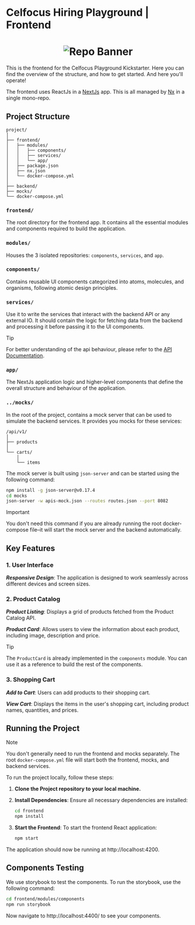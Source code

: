 # Celfocus Hiring Playground | Frontend

# <div align= "center"><img src="../images/banner-frontend.png" alt="Repo Banner"></div>

This is the frontend for the Celfocus Playground Kickstarter. Here you can find the overview of the structure, and how to get started. And here you'll operate!

The frontend uses ReactJs in a [NextJs](https://nextjs.org) app. This is all managed by [Nx](https://nx.dev) in a single mono-repo.

## Project Structure

```
project/
│
├── frontend/
│   ├── modules/
│   │   ├── components/
│   │   ├── services/
│   │   └── app/
│   ├── package.json
│   ├── nx.json
│   └── docker-compose.yml
│
├── backend/
├── mocks/
└── docker-compose.yml
```

### `frontend/`

The root directory for the frontend app. It contains all the essential modules and components required to build the application.

### `modules/`

Houses the 3 isolated repositories: `components`, `services`, and `app`.

### `components/`

Contains reusable UI components categorized into atoms, molecules, and organisms, following atomic design principles.

### `services/`

Use it to write the services that interact with the backend API or any external IO. It should contain the logic for fetching data from the backend and processing it before passing it to the UI components.

> [!TIP]
> For better understanding of the api behaviour, please refer to the [API Documentation](../backend/src/main/resources/Shopping_Cart_API.yml).

### `app/`

The NextJs application logic and higher-level components that define the overall structure and behaviour of the application.

### `../mocks/`

In the root of the project, contains a mock server that can be used to simulate the backend services. It provides you mocks for these services:

```
/api/v1/
│
├── products
│
└── carts/
    │
    └── items
```

The mock server is built using `json-server` and can be started using the following command:

```bash
npm install -g json-server@v0.17.4
cd mocks
json-server -w apis-mock.json --routes routes.json --port 8082
```

> [!IMPORTANT]
> You don't need this command if you are already running the root docker-compose file–it will start the mock server and the backend automatically.

## Key Features

### 1. User Interface

**_Responsive Design_**: The application is designed to work seamlessly across different devices and screen sizes.

### 2. Product Catalog

**_Product Listing_**: Displays a grid of products fetched from the Product Catalog API.

**_Product Card_**: Allows users to view the information about each product, including image, description and price.

> [!TIP]
> The `ProductCard` is already implemented in the `components` module. You can use it as a reference to build the rest of the components.

### 3. Shopping Cart

**_Add to Cart_**: Users can add products to their shopping cart.

**_View Cart_**: Displays the items in the user's shopping cart, including product names, quantities, and prices.

## Running the Project

> [!NOTE]  
> You don't generally need to run the frontend and mocks separately. The root `docker-compose.yml` file will start both the frontend, mocks, and backend services.

To run the project locally, follow these steps:

1.  **Clone the Project repository to your local machine.**

2.  **Install Dependencies**: Ensure all necessary dependencies are installed:

    ```bash
    cd frontend
    npm install
    ```

3.  **Start the Frontend**: To start the frontend React application:
    ```bash
    npm start
    ```

The application should now be running at http://localhost:4200.

## Components Testing

We use storybook to test the components. To run the storybook, use the following command:

```bash
cd frontend/modules/components
npm run storybook
```

Now navigate to http://localhost:4400/ to see your components.
